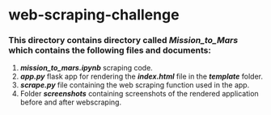 # web-scraping-challenge

### This directory contains directory called ***Mission_to_Mars*** which contains the following files and documents:
1. ***mission_to_mars.ipynb*** scraping code.
2. ***app.py*** flask app for rendering the ***index.html*** file in the ***template*** folder.
3. ***scrape.py*** file containing the web scraping function used in the app.
4. Folder ***screenshots*** containing screenshots of the rendered application before and after webscraping.
